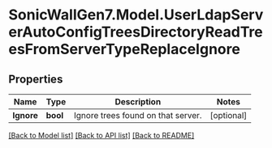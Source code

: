 # SonicWallGen7.Model.UserLdapServerAutoConfigTreesDirectoryReadTreesFromServerTypeReplaceIgnore

## Properties

Name | Type | Description | Notes
------------ | ------------- | ------------- | -------------
**Ignore** | **bool** | Ignore trees found on that server. | [optional] 

[[Back to Model list]](../README.md#documentation-for-models) [[Back to API list]](../README.md#documentation-for-api-endpoints) [[Back to README]](../README.md)

